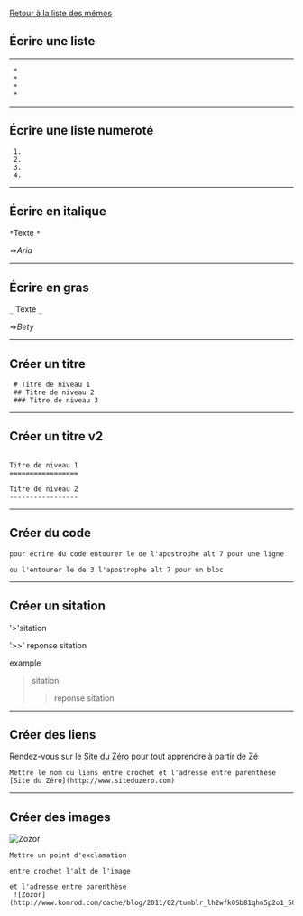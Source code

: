 [Retour à la liste des mémos](https://github.com/Sergio2008/memo/blob/master/README.md)

## Écrire une liste
***
```
 *
 *
 *
 *
```
***
## Écrire une liste numeroté

```
 1.
 2.
 3.
 4.
```
***
## Écrire en italique

` * `Texte `*`

=>*Aria*

***
## Écrire en gras

 
`_` Texte `_`

=>_Bety_

***
## Créer un titre

```
 # Titre de niveau 1
 ## Titre de niveau 2
 ### Titre de niveau 3
```
***

## Créer un titre v2

 ```
 
 Titre de niveau 1
 =================

Titre de niveau 2
 -----------------

 ```
 ***


## Créer du code

```
pour écrire du code entourer le de l'apostrophe alt 7 pour une ligne
```

```
ou l'entourer le de 3 l'apostrophe alt 7 pour un bloc
```
***

## Créer un sitation

'>'sitation 

'>>' reponse sitation

example

> sitation 
>> reponse sitation

***

## Créer des liens

Rendez-vous sur le [Site du Zéro](http://www.siteduzero.com) pour tout apprendre à partir de Zé
```
Mettre le nom du liens entre crochet et l'adresse entre parenthèse
[Site du Zéro](http://www.siteduzero.com)
```



***

## Créer des images
 
 ![Zozor](http://www.komrod.com/cache/blog/2011/02/tumblr_lh2wfk0Sb81qhn5p2o1_500.jpg)

```
Mettre un point d'exclamation

entre crochet l'alt de l'image

et l'adresse entre parenthèse
 ![Zozor](http://www.komrod.com/cache/blog/2011/02/tumblr_lh2wfk0Sb81qhn5p2o1_500.jpg)
```


 
 
